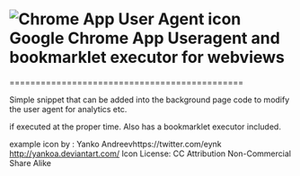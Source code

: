 # ![Chrome App User Agent icon](https://raw.github.com/riaEvangelist/chrome-app-user-agent-and-bookmarklet-webview/master/example/Browser-32.png) Google Chrome App Useragent and bookmarklet executor for webviews
=============================================

Simple snippet that can be added into the background page code to modify the user agent for analytics etc. 

if executed at the proper time. Also has a bookmarklet executor included.



example icon by : Yanko Andreevhttps://twitter.com/eynk
 http://yankoa.deviantart.com/
 Icon License: CC Attribution Non-Commercial Share Alike
